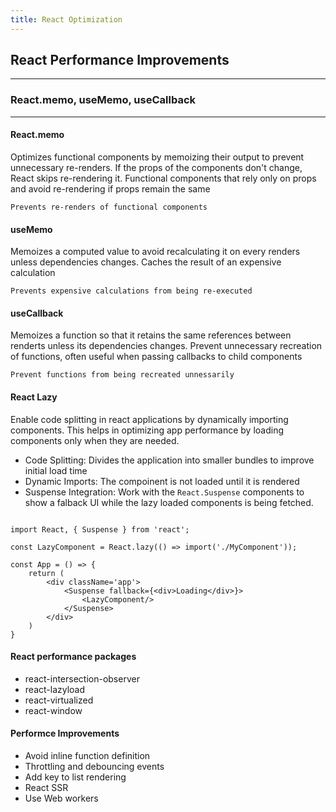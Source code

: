 ```yaml
---
title: React Optimization 
--- 
```



## React Performance Improvements 
___
### React.memo, useMemo, useCallback
___

#### React.memo 

Optimizes functional components by memoizing their output to prevent unnecessary re-renders. If the props of the components don't change, React skips re-rendering it.
Functional components that rely only on props and avoid re-rendering if props remain the same

`Prevents re-renders of functional components`

#### useMemo 

Memoizes a computed value to avoid recalculating it on every renders unless dependencies changes. Caches the result of an expensive calculation

`Prevents expensive calculations from being re-executed`

#### useCallback 

Memoizes a function so that it retains the same references between renderts unless its dependencies changes. Prevent unnecessary recreation of functions, often useful when passing callbacks to child components

`Prevent functions from being recreated unnessarily`


#### React Lazy 
Enable code splitting in react applications by dynamically importing components. This helps in optimizing app performance by loading components only when they are needed.

- Code Splitting: Divides the application into smaller bundles to improve initial load time 
- Dynamic Imports: The compoinent is not loaded until it is rendered 
- Suspense Integration: Work with the `React.Suspense` components to show a falback UI while the lazy loaded components is being fetched.

```react

import React, { Suspense } from 'react';

const LazyComponent = React.lazy(() => import('./MyComponent'));

const App = () => {
    return (
        <div className='app'>
            <Suspense fallback={<div>Loading</div>}>
                <LazyComponent/>
            </Suspense>
        </div>
    )
}

```


#### React performance packages 

- react-intersection-observer
- react-lazyload 
- react-virtualized
- react-window 

#### Performce Improvements 

- Avoid inline function definition 
- Throttling and debouncing events 
- Add key to list rendering 
- React SSR 
- Use Web workers 
